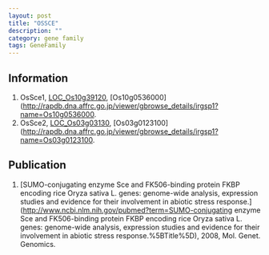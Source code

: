 ```yaml
---
layout: post
title: "OSSCE"
description: ""
category: gene family
tags: GeneFamily
---
```


## Information
1. OsSce1, [LOC_Os10g39120](http://rice.plantbiology.msu.edu/cgi-bin/ORF_infopage.cgi?orf=LOC_Os10g39120), [Os10g0536000](http://rapdb.dna.affrc.go.jp/viewer/gbrowse_details/irgsp1?name=Os10g0536000.
2. OsSce2, [LOC_Os03g03130](http://rice.plantbiology.msu.edu/cgi-bin/ORF_infopage.cgi?orf=LOC_Os03g03130), [Os03g0123100](http://rapdb.dna.affrc.go.jp/viewer/gbrowse_details/irgsp1?name=Os03g0123100.

## Publication
1. [SUMO-conjugating enzyme Sce and FK506-binding protein FKBP encoding rice Oryza sativa L. genes: genome-wide analysis, expression studies and evidence for their involvement in abiotic stress response.](http://www.ncbi.nlm.nih.gov/pubmed?term=SUMO-conjugating enzyme Sce and FK506-binding protein FKBP encoding rice Oryza sativa L. genes: genome-wide analysis, expression studies and evidence for their involvement in abiotic stress response.%5BTitle%5D), 2008, Mol. Genet. Genomics.


